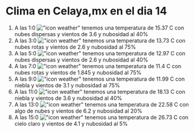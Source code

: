 # Clima en Celaya,mx en el dia 14

1. A las 1:0 !["icon weather"](http://openweathermap.org/img/w/03n.png) tenemos una temperatura de 15.37 C con nubes dispersas y  vientos de 3.6 y nubosidad al 40%
1. A las 3:0 !["icon weather"](http://openweathermap.org/img/w/04n.png) tenemos una temperatura de 13.73 C con nubes rotas y  vientos de 2.6 y nubosidad al 75%
1. A las 5:0 !["icon weather"](http://openweathermap.org/img/w/03n.png) tenemos una temperatura de 12.97 C con nubes dispersas y  vientos de 2.6 y nubosidad al 40%
1. A las 7:0 !["icon weather"](http://openweathermap.org/img/w/04n.png) tenemos una temperatura de 11.4 C con nubes rotas y  vientos de 1.845 y nubosidad al 75%
1. A las 9:0 !["icon weather"](http://openweathermap.org/img/w/50d.png) tenemos una temperatura de 11.99 C con niebla y  vientos de 3.1 y nubosidad al 75%
1. A las 11:0 !["icon weather"](http://openweathermap.org/img/w/50d.png) tenemos una temperatura de 18.13 C con niebla y  vientos de 3.6 y nubosidad al 40%
1. A las 13:0 !["icon weather"](http://openweathermap.org/img/w/02d.png) tenemos una temperatura de 22.58 C con algo de nubes y  vientos de 6.2 y nubosidad al 20%
1. A las 15:0 !["icon weather"](http://openweathermap.org/img/w/01d.png) tenemos una temperatura de 26.73 C con cielo claro y  vientos de 4.1 y nubosidad al 5%
